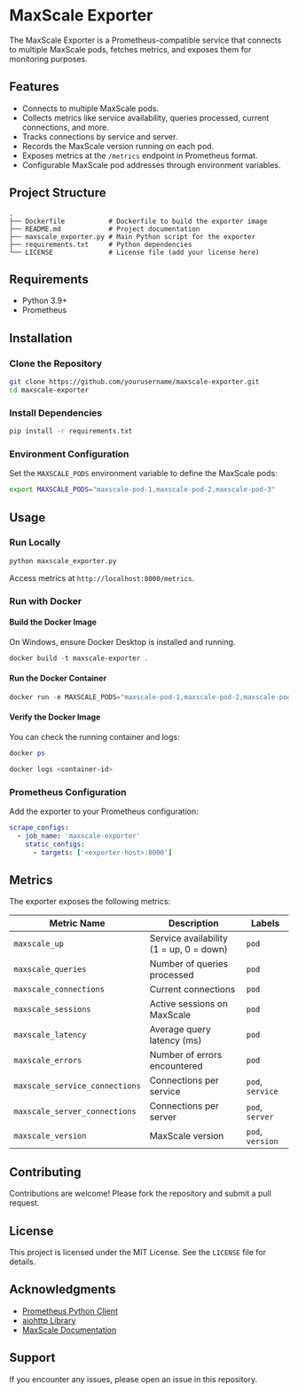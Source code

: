 
# MaxScale Exporter

The MaxScale Exporter is a Prometheus-compatible service that connects to multiple MaxScale pods, fetches metrics, and exposes them for monitoring purposes.

## Features
- Connects to multiple MaxScale pods.
- Collects metrics like service availability, queries processed, current connections, and more.
- Tracks connections by service and server.
- Records the MaxScale version running on each pod.
- Exposes metrics at the `/metrics` endpoint in Prometheus format.
- Configurable MaxScale pod addresses through environment variables.

## Project Structure
```plaintext
.
├── Dockerfile           # Dockerfile to build the exporter image
├── README.md            # Project documentation
├── maxscale_exporter.py # Main Python script for the exporter
├── requirements.txt     # Python dependencies
└── LICENSE              # License file (add your license here)
```

## Requirements
- Python 3.9+
- Prometheus

## Installation
### Clone the Repository
```bash
git clone https://github.com/yourusername/maxscale-exporter.git
cd maxscale-exporter
```

### Install Dependencies
```bash
pip install -r requirements.txt
```

### Environment Configuration
Set the `MAXSCALE_PODS` environment variable to define the MaxScale pods:
```bash
export MAXSCALE_PODS="maxscale-pod-1,maxscale-pod-2,maxscale-pod-3"
```

## Usage
### Run Locally
```bash
python maxscale_exporter.py
```
Access metrics at `http://localhost:8000/metrics`.

### Run with Docker
#### Build the Docker Image
On Windows, ensure Docker Desktop is installed and running.
```powershell
docker build -t maxscale-exporter .
```

#### Run the Docker Container
```powershell
docker run -e MAXSCALE_PODS="maxscale-pod-1,maxscale-pod-2,maxscale-pod-3" -p 8000:8000 maxscale-exporter
```

#### Verify the Docker Image
You can check the running container and logs:
```powershell
docker ps
```
```powershell
docker logs <container-id>
```

### Prometheus Configuration
Add the exporter to your Prometheus configuration:
```yaml
scrape_configs:
  - job_name: 'maxscale-exporter'
    static_configs:
      - targets: ['<exporter-host>:8000']
```

## Metrics
The exporter exposes the following metrics:

| Metric Name                 | Description                                    | Labels             |
|-----------------------------|------------------------------------------------|--------------------|
| `maxscale_up`               | Service availability (1 = up, 0 = down)       | `pod`             |
| `maxscale_queries`          | Number of queries processed                   | `pod`             |
| `maxscale_connections`      | Current connections                           | `pod`             |
| `maxscale_sessions`         | Active sessions on MaxScale                   | `pod`             |
| `maxscale_latency`          | Average query latency (ms)                    | `pod`             |
| `maxscale_errors`           | Number of errors encountered                  | `pod`             |
| `maxscale_service_connections` | Connections per service                     | `pod`, `service`  |
| `maxscale_server_connections`  | Connections per server                      | `pod`, `server`   |
| `maxscale_version`          | MaxScale version                              | `pod`, `version`  |

## Contributing
Contributions are welcome! Please fork the repository and submit a pull request.

## License
This project is licensed under the MIT License. See the `LICENSE` file for details.

## Acknowledgments
- [Prometheus Python Client](https://github.com/prometheus/client_python)
- [aiohttp Library](https://github.com/aio-libs/aiohttp)
- [MaxScale Documentation](https://mariadb.com/docs/maxscale/)

## Support
If you encounter any issues, please open an issue in this repository.
